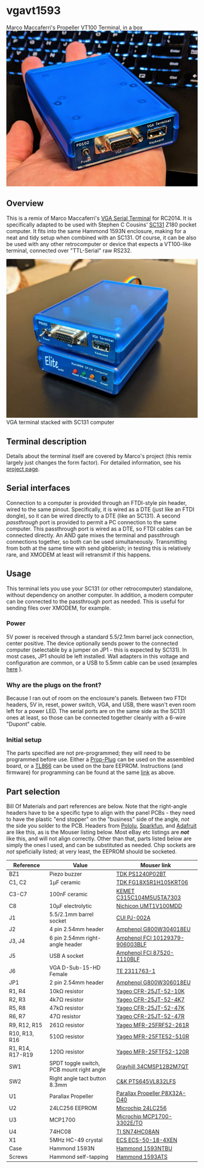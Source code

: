 # vgavt1593
 Marco Maccaferri's Propeller VT100 Terminal, in a box
![Assembled VGA terminal](/img/assembled.jpg)

## Overview
This is a remix of Marco Maccaferri's [VGA Serial Terminal](https://github.com/maccasoft/propeller-vt100-terminal) for RC2014. It is specifically adapted to be used with Stephen C Cousins' [SC131](https://smallcomputercentral.wordpress.com/sc131-z180-pocket-computer/) Z180 pocket computer. It fits into the same Hammond 1593N enclosure, making for a neat and tidy setup when combined with an SC131. Of course, it can be also be used with any other retrocomputer or device that expects a VT100-like terminal, connected over "TTL-Serial" raw RS232.

![Stacked with SC131](/img/stacked.jpg)
VGA terminal stacked with SC131 computer

## Terminal description
Details about the terminal itself are covered by Marco's project (this remix largely just changes the form factor). For detailed information, see his [project page](https://github.com/maccasoft/propeller-vt100-terminal).

## Serial interfaces
Connection to a computer is provided through an FTDI-style pin header, wired to the same pinout. Specifically, it is wired as a DTE (just like an FTDI dongle), so it can be wired directly to a DTE (like an SC131). A second *passthrough* port is provided to permit a PC connection to the same computer. This passthrough port is wired as a DTE, so FTDI cables can be connected directly. An AND gate mixes the terminal and passthrough connections together, so both can be used simultaneously. Transmitting from both at the same time with send gibberish; in testing this is relatively rare, and XMODEM at least will retransmit if this happens.

## Usage
This terminal lets you use your SC131 (or other retrocomputer) standalone, without dependency on another computer. In addition, a modern computer can be connected to the passthrough port as needed. This is useful for sending files over XMODEM, for example.

### Power
5V power is received through a standard 5.5/2.1mm barrel jack connection, center positive. The device optionally sends power to the connected computer (selectable by a jumper on JP1 - this is expected by SC131). In most cases, JP1 should be left installed. Wall adapters in this voltage and configuration are common, or a USB to 5.5mm cable can be used (examples [here](https://www.ebay.com/sch/i.html?_nkw=usb+to+5.5mm) ).

### Why are the plugs on the front?
Because I ran out of room on the enclosure's panels. Between two FTDI headers, 5V in, reset, power switch, VGA, and USB, there wasn't even room left for a power LED. The serial ports are on the same side as the SC131 ones at least, so those can be connected together cleanly with a 6-wire "Dupont" cable.

### Initial setup
The parts specified are not pre-programmed; they will need to be programmed before use. Either a [Prop-Plug](https://www.mouser.com/ProductDetail/32201) can be used on the assembled board, or a [TL866](https://www.ebay.com/sch/i.html?_nkw=tl866ii+plus) can be used on the bare EEPROM. Instructions (and firmware) for programming can be found at the same [link]((https://github.com/maccasoft/propeller-vt100-terminal)) as above.

## Part selection
Bill Of Materials and part references are below. Note that the right-angle headers have to be a specific type to align with the panel PCBs - they need to have the plastic "end stopper" on the "business" side of the angle, *not* the side you solder to the PCB. Headers from [Pololu](https://www.pololu.com/product/967), [Sparkfun](https://www.sparkfun.com/products/553), and [Adafruit](https://www.adafruit.com/product/1540) are like this, as is the Mouser listing below. Most eBay etc listings are ***not*** like this, and will not align correctly. Other than that, parts listed below are simply the ones I used, and can be substituted as needed. Chip sockets are *not* speficially listed; at very least, the EEPROM should be socketed.

| Reference | Value | Mouser link |
| --------- | ----- | ----------- |
| BZ1 | Piezo buzzer | [TDK PS1240P02BT](https://www.mouser.com/ProductDetail/810-PS1240P02BT) |
| C1, C2 | 1μF ceramic | [TDK FG18X5R1H105KRT06](https://www.mouser.com/ProductDetail/FG18X5R1H105KRT06) |
| C3-C7 | 100nF ceramic | [KEMET C315C104M5U5TA7303](https://www.mouser.com/ProductDetail/C315C104M5U5TA7303) |
| C8 | 10μF electrolytic | [Nichicon UMT1V100MDD](https://www.mouser.com/ProductDetail/UMT1V100MDD) |
| J1 | 5.5/2.1mm barrel socket | [CUI PJ-002A](https://www.mouser.com/ProductDetail/490-PJ-002A) |
| J2 | 4 pin 2.54mm header | [Amphenol G800W304018EU](https://www.mouser.com/ProductDetail/G800W304018EU) |
| J3, J4 | 6 pin 2.54mm right-angle header | [Amphenol FCI 10129379-906003BLF](https://www.mouser.com/ProductDetail/10129379-906003BLF) |
| J5 | USB A socket | [Amphenol FCI 87520-1110BLF](https://www.mouser.com/ProductDetail/649-87520-1110BLF) |
| J6 | VGA D-Sub-15-HD Female | [TE 2311763-1](https://www.mouser.com/ProductDetail/571-2311763-1) |
| JP1 | 2 pin 2.54mm header | [Amphenol G800W306018EU](https://www.mouser.com/ProductDetail/G800W306018EU) |
| R1, R4 | 10kΩ resistor | [Yageo CFR-25JT-52-10K](https://www.mouser.com/ProductDetail/CFR-25JT-52-10K) |
| R2, R3 | 4k7Ω resistor | [Yageo CFR-25JT-52-4K7](https://www.mouser.com/ProductDetail/CFR-25JT-52-4K7) |
| R5, R8 | 47kΩ resistor | [Yageo CFR-25JT-52-47K](https://www.mouser.com/ProductDetail/CFR-25JT-52-47K) |
| R6, R7 | 47Ω resistor | [Yageo CFR-25JT-52-47R](https://www.mouser.com/ProductDetail/CFR-25JT-52-47R) |
| R9, R12, R15 | 261Ω resistor | [Yageo MFR-25FRF52-261R](https://www.mouser.com/ProductDetail/603-MFR-25FRF52-261R) |
| R10, R13, R16 | 510Ω resistor | [Yageo MFR-25FTE52-510R](https://www.mouser.com/ProductDetail/603-MFR-25FTE52-510R) |
| R1, R14, R17-R19 | 120Ω resistor | [Yageo MFR-25FTF52-120R](https://www.mouser.com/ProductDetail/603-MFR-25FTF52-120R) |
| SW1 | SPDT toggle switch, PCB mount right angle | [Grayhill 34CMSP12B2M7QT](https://www.mouser.com/ProductDetail/706-34CMSP12B2M7QT) |
| SW2 | Right angle tact button 8.3mm | [C&K PTS645VL832LFS](https://www.mouser.com/ProductDetail/611-PTS645VL832) |
| U1 | Parallax Propeller | [Parallax Propeller P8X32A-D40](https://www.mouser.com/ProductDetail/619-P8X32A-D40) |
| U2 | 24LC256 EEPROM | [Microchip 24LC256](https://www.mouser.com/ProductDetail/579-24LC256-I-P) |
| U3 | MCP1700 | [Microchip MCP1700-3302E/TO](https://www.mouser.com/ProductDetail/579-MCP1700-3302E-TO) |
| U4 | 74HC08 | [TI SN74HC08AN](https://www.mouser.com/ProductDetail/595-SN74HC08AN) |
| X1 | 5MHz HC-49 crystal | [ECS ECS-50-18-4XEN](https://www.mouser.com/ProductDetail/520-50-18-4XEN) |
| Case | Hammond 1593N | [Hammond 1593NTBU](https://www.mouser.com/ProductDetail/546-1593NTBU) |
| Screws | Hammond self-tapping | [Hammond 1593ATS](https://www.mouser.com/ProductDetail/546-1593ATS100) |